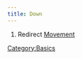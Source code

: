```yaml
---
title: Down
---
```


1.  Redirect [Movement](Movement "wikilink")

[Category:Basics](Category:Basics "wikilink")